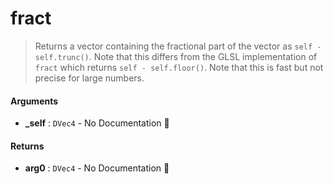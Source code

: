 # fract

>  Returns a vector containing the fractional part of the vector as `self - self.trunc()`.
>  Note that this differs from the GLSL implementation of `fract` which returns
>  `self - self.floor()`.
>  Note that this is fast but not precise for large numbers.

#### Arguments

- **\_self** : `DVec4` \- No Documentation 🚧

#### Returns

- **arg0** : `DVec4` \- No Documentation 🚧
